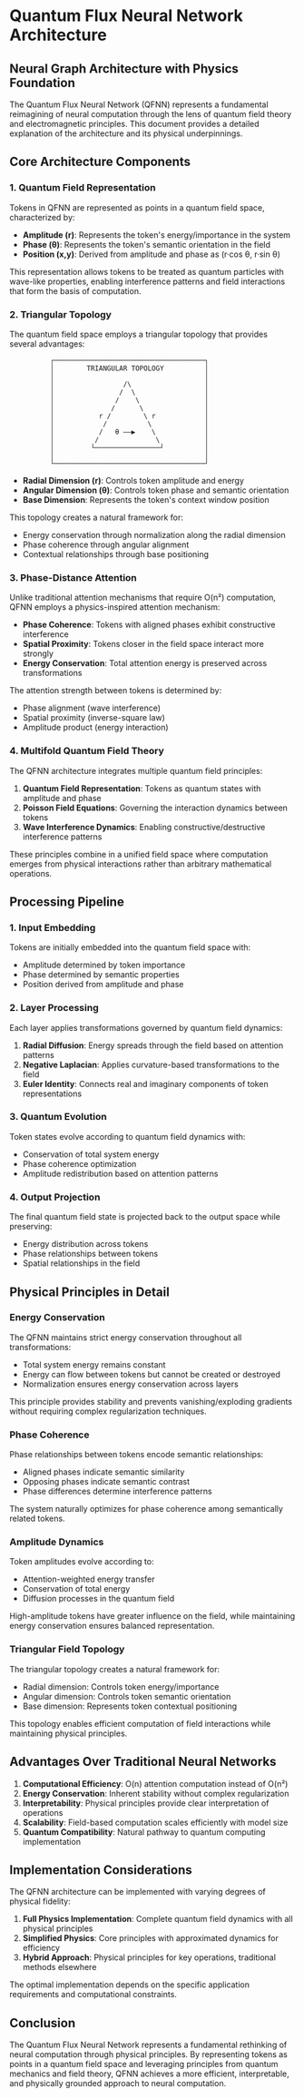 # Quantum Flux Neural Network Architecture

## Neural Graph Architecture with Physics Foundation

The Quantum Flux Neural Network (QFNN) represents a fundamental reimagining of neural computation through the lens of quantum field theory and electromagnetic principles. This document provides a detailed explanation of the architecture and its physical underpinnings.

## Core Architecture Components

### 1. Quantum Field Representation

Tokens in QFNN are represented as points in a quantum field space, characterized by:

- **Amplitude (r)**: Represents the token's energy/importance in the system
- **Phase (θ)**: Represents the token's semantic orientation in the field
- **Position (x,y)**: Derived from amplitude and phase as (r·cos θ, r·sin θ)

This representation allows tokens to be treated as quantum particles with wave-like properties, enabling interference patterns and field interactions that form the basis of computation.

### 2. Triangular Topology

The quantum field space employs a triangular topology that provides several advantages:

```
          ┌─────────────────────────────────────┐
          │        TRIANGULAR TOPOLOGY          │
          │                                     │
          │                 /\                  │
          │                /  \                 │
          │               /    \                │
          │              /      \               │
          │           r /        \ r            │
          │            /          \             │
          │           /   θ ——▶    \            │
          │          /              \           │
          │         └────────────────┘          │
          │                                     │
          └─────────────────────────────────────┘
```

- **Radial Dimension (r)**: Controls token amplitude and energy
- **Angular Dimension (θ)**: Controls token phase and semantic orientation
- **Base Dimension**: Represents the token's context window position

This topology creates a natural framework for:
- Energy conservation through normalization along the radial dimension
- Phase coherence through angular alignment
- Contextual relationships through base positioning

### 3. Phase-Distance Attention

Unlike traditional attention mechanisms that require O(n²) computation, QFNN employs a physics-inspired attention mechanism:

- **Phase Coherence**: Tokens with aligned phases exhibit constructive interference
- **Spatial Proximity**: Tokens closer in the field space interact more strongly
- **Energy Conservation**: Total attention energy is preserved across transformations

The attention strength between tokens is determined by:
- Phase alignment (wave interference)
- Spatial proximity (inverse-square law)
- Amplitude product (energy interaction)

### 4. Multifold Quantum Field Theory

The QFNN architecture integrates multiple quantum field principles:

1. **Quantum Field Representation**: Tokens as quantum states with amplitude and phase
2. **Poisson Field Equations**: Governing the interaction dynamics between tokens
3. **Wave Interference Dynamics**: Enabling constructive/destructive interference patterns

These principles combine in a unified field space where computation emerges from physical interactions rather than arbitrary mathematical operations.

## Processing Pipeline

### 1. Input Embedding

Tokens are initially embedded into the quantum field space with:
- Amplitude determined by token importance
- Phase determined by semantic properties
- Position derived from amplitude and phase

### 2. Layer Processing

Each layer applies transformations governed by quantum field dynamics:

1. **Radial Diffusion**: Energy spreads through the field based on attention patterns
2. **Negative Laplacian**: Applies curvature-based transformations to the field
3. **Euler Identity**: Connects real and imaginary components of token representations

### 3. Quantum Evolution

Token states evolve according to quantum field dynamics with:
- Conservation of total system energy
- Phase coherence optimization
- Amplitude redistribution based on attention patterns

### 4. Output Projection

The final quantum field state is projected back to the output space while preserving:
- Energy distribution across tokens
- Phase relationships between tokens
- Spatial relationships in the field

## Physical Principles in Detail

### Energy Conservation

The QFNN maintains strict energy conservation throughout all transformations:
- Total system energy remains constant
- Energy can flow between tokens but cannot be created or destroyed
- Normalization ensures energy conservation across layers

This principle provides stability and prevents vanishing/exploding gradients without requiring complex regularization techniques.

### Phase Coherence

Phase relationships between tokens encode semantic relationships:
- Aligned phases indicate semantic similarity
- Opposing phases indicate semantic contrast
- Phase differences determine interference patterns

The system naturally optimizes for phase coherence among semantically related tokens.

### Amplitude Dynamics

Token amplitudes evolve according to:
- Attention-weighted energy transfer
- Conservation of total energy
- Diffusion processes in the quantum field

High-amplitude tokens have greater influence on the field, while maintaining energy conservation ensures balanced representation.

### Triangular Field Topology

The triangular topology creates a natural framework for:
- Radial dimension: Controls token energy/importance
- Angular dimension: Controls token semantic orientation
- Base dimension: Represents token contextual positioning

This topology enables efficient computation of field interactions while maintaining physical principles.

## Advantages Over Traditional Neural Networks

1. **Computational Efficiency**: O(n) attention computation instead of O(n²)
2. **Energy Conservation**: Inherent stability without complex regularization
3. **Interpretability**: Physical principles provide clear interpretation of operations
4. **Scalability**: Field-based computation scales efficiently with model size
5. **Quantum Compatibility**: Natural pathway to quantum computing implementation

## Implementation Considerations

The QFNN architecture can be implemented with varying degrees of physical fidelity:

1. **Full Physics Implementation**: Complete quantum field dynamics with all physical principles
2. **Simplified Physics**: Core principles with approximated dynamics for efficiency
3. **Hybrid Approach**: Physical principles for key operations, traditional methods elsewhere

The optimal implementation depends on the specific application requirements and computational constraints.

## Conclusion

The Quantum Flux Neural Network represents a fundamental rethinking of neural computation through physical principles. By representing tokens as points in a quantum field space and leveraging principles from quantum mechanics and field theory, QFNN achieves a more efficient, interpretable, and physically grounded approach to neural computation.
